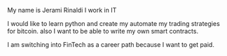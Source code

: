 
My name is Jerami Rinaldi
I work in IT

I would like to learn python and create my automate my trading strategies for bitcoin. also I want to be able to write my own smart contracts. 

I am switching into FinTech as a career path because I want to get paid. 
